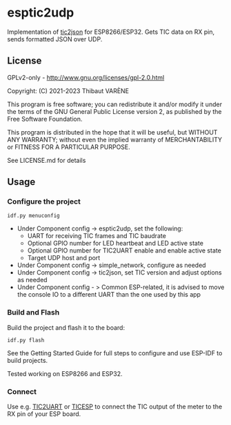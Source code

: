 # esptic2udp

Implementation of [tic2json](http://hacks.slashdirt.org/sw/tic2json/) for ESP8266/ESP32.
Gets TIC data on RX pin, sends formatted JSON over UDP.

## License

GPLv2-only - http://www.gnu.org/licenses/gpl-2.0.html

Copyright: (C) 2021-2023 Thibaut VARÈNE

This program is free software; you can redistribute it and/or
modify it under the terms of the GNU General Public License version 2,
as published by the Free Software Foundation.

This program is distributed in the hope that it will be useful, but WITHOUT ANY WARRANTY;
without even the implied warranty of MERCHANTABILITY or FITNESS FOR A PARTICULAR PURPOSE.

See LICENSE.md for details

## Usage

### Configure the project

`idf.py menuconfig`

* Under Component config -> esptic2udp, set the following:
  * UART for receiving TIC frames and TIC baudrate
  * Optional GPIO number for LED heartbeat and LED active state
  * Optional GPIO number for TIC2UART enable and enable active state
  * Target UDP host and port
* Under Component config -> simple_network, configure as needed
* Under Component config -> tic2json, set TIC version and adjust options as needed
* Under Component config - > Common ESP-related, it is advised to move the console IO to a different UART than the one used by this app

### Build and Flash

Build the project and flash it to the board:

`idf.py flash`

See the Getting Started Guide for full steps to configure and use ESP-IDF to build projects.

Tested working on ESP8266 and ESP32.

### Connect

Use e.g. [TIC2UART](http://hacks.slashdirt.org/hw/tic2uart/) or [TICESP](http://hacks.slashdirt.org/hw/ticesp/) to connect the TIC output of the meter to the RX pin of your ESP board.
